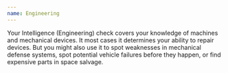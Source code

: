 ```yaml
---
name: Engineering
---
```

Your Intelligence (Engineering) check covers your knowledge of machines and mechanical devices. It 
most cases it determines your ability to repair devices. But you might also use it to spot 
weaknesses in mechanical defense systems, spot potential vehicle failures before they happen, or 
find expensive parts in space salvage.